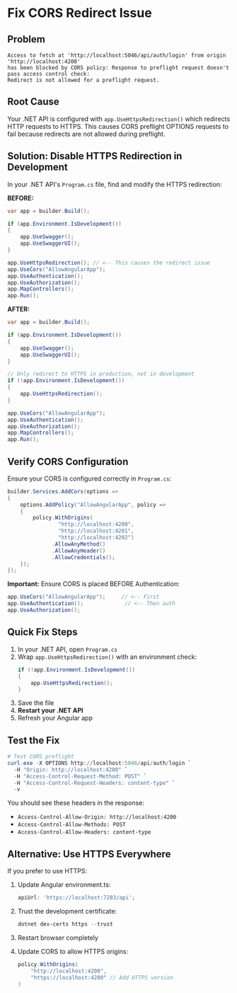 # Fix CORS Redirect Issue

## Problem

```
Access to fetch at 'http://localhost:5046/api/auth/login' from origin 'http://localhost:4200'
has been blocked by CORS policy: Response to preflight request doesn't pass access control check:
Redirect is not allowed for a preflight request.
```

## Root Cause

Your .NET API is configured with `app.UseHttpsRedirection()` which redirects HTTP requests to HTTPS.
This causes CORS preflight OPTIONS requests to fail because redirects are not allowed during preflight.

## Solution: Disable HTTPS Redirection in Development

In your .NET API's `Program.cs` file, find and modify the HTTPS redirection:

**BEFORE:**

```csharp
var app = builder.Build();

if (app.Environment.IsDevelopment())
{
    app.UseSwagger();
    app.UseSwaggerUI();
}

app.UseHttpsRedirection(); // <-- This causes the redirect issue
app.UseCors("AllowAngularApp");
app.UseAuthentication();
app.UseAuthorization();
app.MapControllers();
app.Run();
```

**AFTER:**

```csharp
var app = builder.Build();

if (app.Environment.IsDevelopment())
{
    app.UseSwagger();
    app.UseSwaggerUI();
}

// Only redirect to HTTPS in production, not in development
if (!app.Environment.IsDevelopment())
{
    app.UseHttpsRedirection();
}

app.UseCors("AllowAngularApp");
app.UseAuthentication();
app.UseAuthorization();
app.MapControllers();
app.Run();
```

## Verify CORS Configuration

Ensure your CORS is configured correctly in `Program.cs`:

```csharp
builder.Services.AddCors(options =>
{
    options.AddPolicy("AllowAngularApp", policy =>
    {
        policy.WithOrigins(
                "http://localhost:4200",
                "http://localhost:4201",
                "http://localhost:4202")
              .AllowAnyMethod()
              .AllowAnyHeader()
              .AllowCredentials();
    });
});
```

**Important:** Ensure CORS is placed BEFORE Authentication:

```csharp
app.UseCors("AllowAngularApp");     // <-- First
app.UseAuthentication();             // <-- Then auth
app.UseAuthorization();
```

## Quick Fix Steps

1. In your .NET API, open `Program.cs`
2. Wrap `app.UseHttpsRedirection()` with an environment check:
   ```csharp
   if (!app.Environment.IsDevelopment())
   {
       app.UseHttpsRedirection();
   }
   ```
3. Save the file
4. **Restart your .NET API**
5. Refresh your Angular app

## Test the Fix

```powershell
# Test CORS preflight
curl.exe -X OPTIONS http://localhost:5046/api/auth/login `
  -H "Origin: http://localhost:4200" `
  -H "Access-Control-Request-Method: POST" `
  -H "Access-Control-Request-Headers: content-type" `
  -v
```

You should see these headers in the response:

- `Access-Control-Allow-Origin: http://localhost:4200`
- `Access-Control-Allow-Methods: POST`
- `Access-Control-Allow-Headers: content-type`

## Alternative: Use HTTPS Everywhere

If you prefer to use HTTPS:

1. Update Angular environment.ts:

   ```typescript
   apiUrl: 'https://localhost:7283/api';
   ```

2. Trust the development certificate:

   ```powershell
   dotnet dev-certs https --trust
   ```

3. Restart browser completely

4. Update CORS to allow HTTPS origins:
   ```csharp
   policy.WithOrigins(
       "http://localhost:4200",
       "https://localhost:4200" // Add HTTPS version
   )
   ```
